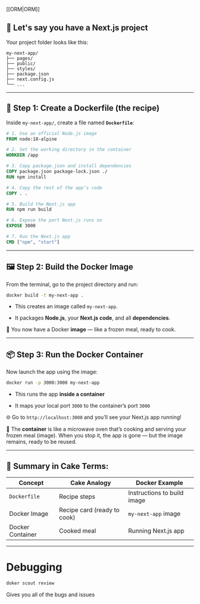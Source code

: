 [[ORM|ORM]]
## 📁 Let's say you have a Next.js project

Your project folder looks like this:

```
my-next-app/
├── pages/
├── public/
├── styles/
├── package.json
├── next.config.js
└── ...
```

---

## 🧾 Step 1: Create a Dockerfile (the **recipe**)

Inside `my-next-app/`, create a file named **`Dockerfile`**:

```Dockerfile
# 1. Use an official Node.js image
FROM node:18-alpine

# 2. Set the working directory in the container
WORKDIR /app

# 3. Copy package.json and install dependencies
COPY package.json package-lock.json ./
RUN npm install

# 4. Copy the rest of the app’s code
COPY . .

# 5. Build the Next.js app
RUN npm run build

# 6. Expose the port Next.js runs on
EXPOSE 3000

# 7. Run the Next.js app
CMD ["npm", "start"]
```

---

## 🖼️ Step 2: Build the Docker **Image**

From the terminal, go to the project directory and run:

```bash
docker build -t my-next-app .
```

- This creates an image called `my-next-app`.
    
- It packages **Node.js**, your **Next.js code**, and all **dependencies**.
    

🧠 You now have a Docker **image** — like a frozen meal, ready to cook.

---

## 📦 Step 3: Run the Docker **Container**

Now launch the app using the image:

```bash
docker run -p 3000:3000 my-next-app
```

- This runs the app **inside a container**
    
- It maps your local port `3000` to the container’s port `3000`
    

🌐 Go to `http://localhost:3000` and you’ll see your Next.js app running!

🧠 The **container** is like a microwave oven that’s cooking and serving your frozen meal (image). When you stop it, the app is gone — but the image remains, ready to be reused.

---

## 🧁 Summary in Cake Terms:

| Concept          | Cake Analogy                | Docker Example              |
| ---------------- | --------------------------- | --------------------------- |
| `Dockerfile`     | Recipe steps                | Instructions to build image |
| Docker Image     | Recipe card (ready to cook) | `my-next-app` image         |
| Docker Container | Cooked meal                 | Running Next.js app         |

---
# Debugging

```bash
doker scout review
```

Gives you all of the bugs and issues